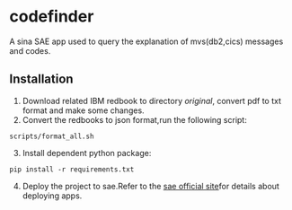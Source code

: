 # codefinder
A sina SAE app used to query the explanation of mvs(db2,cics) messages and codes.
## Installation
1. Download related IBM redbook to directory _original_, convert pdf to txt format and make some changes.
2. Convert the redbooks to json format,run the following script:

`scripts/format_all.sh`

3. Install dependent python package:

`pip install -r requirements.txt`

4. Deploy the project to sae.Refer to the [sae official site](http://www.sinacloud.com/doc/sae/python/index.html)for details about deploying apps.
